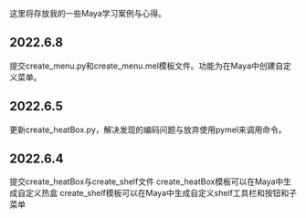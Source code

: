 这里将存放我的一些Maya学习案例与心得。

2022.6.8
--------------------
提交create_menu.py和create_menu.mel模板文件。功能为在Maya中创建自定义菜单。

2022.6.5
--------------------
更新create_heatBox.py，解决发现的编码问题与放弃使用pymel来调用命令。

2022.6.4
--------------------
提交create_heatBox与create_shelf文件
create_heatBox模板可以在Maya中生成自定义热盒
create_shelf模板可以在Maya中生成自定义shelf工具栏和按钮和子菜单